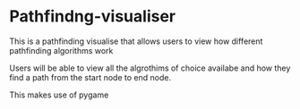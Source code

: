 # Pathfindng-visualiser
This is a pathfinding visualise that allows users to view how different pathfinding algorithms work 

Users will be able to view all the algrothims of choice availabe and how they find a path from the start node to end node. 



This makes use of pygame
